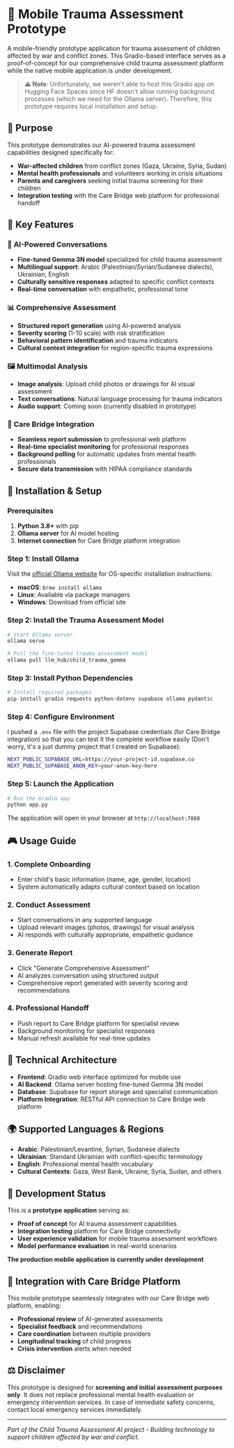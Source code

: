 # 📱 Mobile Trauma Assessment Prototype

A mobile-friendly prototype application for trauma assessment of children affected by war and conflict zones. This Gradio-based interface serves as a proof-of-concept for our comprehensive child trauma assessment platform while the native mobile application is under development.

> **⚠️ Note**: Unfortunately, we weren't able to host this Gradio app on Hugging Face Spaces since HF doesn't allow running background processes (which we need for the Ollama server). Therefore, this prototype requires local installation and setup.

## 🎯 Purpose

This prototype demonstrates our AI-powered trauma assessment capabilities designed specifically for:
- **War-affected children** from conflict zones (Gaza, Ukraine, Syria, Sudan)
- **Mental health professionals** and volunteers working in crisis situations
- **Parents and caregivers** seeking initial trauma screening for their children
- **Integration testing** with the Care Bridge web platform for professional handoff

## 🌟 Key Features

### 🤖 **AI-Powered Conversations**
- **Fine-tuned Gemma 3N model** specialized for child trauma assessment
- **Multilingual support**: Arabic (Palestinian/Syrian/Sudanese dialects), Ukrainian, English
- **Culturally sensitive responses** adapted to specific conflict contexts
- **Real-time conversation** with empathetic, professional tone

### 📊 **Comprehensive Assessment**
- **Structured report generation** using AI-powered analysis
- **Severity scoring** (1-10 scale) with risk stratification
- **Behavioral pattern identification** and trauma indicators
- **Cultural context integration** for region-specific trauma expressions

### 🖼️ **Multimodal Analysis**
- **Image analysis**: Upload child photos or drawings for AI visual assessment
- **Text conversations**: Natural language processing for trauma indicators
- **Audio support**: Coming soon (currently disabled in prototype)

### 🌉 **Care Bridge Integration**
- **Seamless report submission** to professional web platform
- **Real-time specialist monitoring** for professional responses
- **Background polling** for automatic updates from mental health professionals
- **Secure data transmission** with HIPAA compliance standards

## 🚀 Installation & Setup

### Prerequisites

1. **Python 3.8+** with pip
2. **Ollama server** for AI model hosting
3. **Internet connection** for Care Bridge platform integration

### Step 1: Install Ollama

Visit the [official Ollama website](https://ollama.ai) for OS-specific installation instructions:
- **macOS**: `brew install ollama`
- **Linux**: Available via package managers
- **Windows**: Download from official site

### Step 2: Install the Trauma Assessment Model

```bash
# Start Ollama server
ollama serve

# Pull the fine-tuned trauma assessment model
ollama pull llm_hub/child_trauma_gemma
```

### Step 3: Install Python Dependencies

```bash
# Install required packages
pip install gradio requests python-dotenv supabase ollama pydantic
```

### Step 4: Configure Environment

I pushed a `.env` file with the project Supabase credentials (for Care Bridge integration) so that you can test it the complete workflow easily (Don't worry, it's a just dummy project that I created on Supabase):

```bash
NEXT_PUBLIC_SUPABASE_URL=https://your-project-id.supabase.co
NEXT_PUBLIC_SUPABASE_ANON_KEY=your-anon-key-here
```

### Step 5: Launch the Application

```bash
# Run the Gradio app
python app.py
```

The application will open in your browser at `http://localhost:7860`

## 🎮 Usage Guide

### 1. **Complete Onboarding**
- Enter child's basic information (name, age, gender, location)
- System automatically adapts cultural context based on location

### 2. **Conduct Assessment**
- Start conversations in any supported language
- Upload relevant images (photos, drawings) for visual analysis
- AI responds with culturally appropriate, empathetic guidance

### 3. **Generate Report**
- Click "Generate Comprehensive Assessment" 
- AI analyzes conversation using structured output
- Comprehensive report generated with severity scoring and recommendations

### 4. **Professional Handoff**
- Push report to Care Bridge platform for specialist review
- Background monitoring for specialist responses
- Manual refresh available for real-time updates

## 🔧 Technical Architecture

- **Frontend**: Gradio web interface optimized for mobile use
- **AI Backend**: Ollama server hosting fine-tuned Gemma 3N model
- **Database**: Supabase for report storage and specialist communication
- **Platform Integration**: RESTful API connection to Care Bridge web platform

## 🌍 Supported Languages & Regions

- **Arabic**: Palestinian/Levantine, Syrian, Sudanese dialects
- **Ukrainian**: Standard Ukrainian with conflict-specific terminology
- **English**: Professional mental health vocabulary
- **Cultural Contexts**: Gaza, West Bank, Ukraine, Syria, Sudan, and others


## 🚧 Development Status

This is a **prototype application** serving as:
- **Proof of concept** for AI trauma assessment capabilities
- **Integration testing** platform for Care Bridge connectivity
- **User experience validation** for mobile trauma assessment workflows
- **Model performance evaluation** in real-world scenarios

**The production mobile application is currently under development**

## 🤝 Integration with Care Bridge Platform

This mobile prototype seamlessly integrates with our Care Bridge web platform, enabling:
- **Professional review** of AI-generated assessments
- **Specialist feedback** and recommendations
- **Care coordination** between multiple providers
- **Longitudinal tracking** of child progress
- **Crisis intervention** alerts when needed

## ⚖️ Disclaimer

This prototype is designed for **screening and initial assessment purposes only**. It does not replace professional mental health evaluation or emergency intervention services. In case of immediate safety concerns, contact local emergency services immediately.

---

*Part of the Child Trauma Assessment AI project - Building technology to support children affected by war and conflict.* 